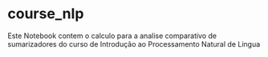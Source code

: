 # course_nlp
Este Notebook contem o calculo para a analise comparativo de sumarizadores do curso de Introdução ao Processamento Natural de Lingua

